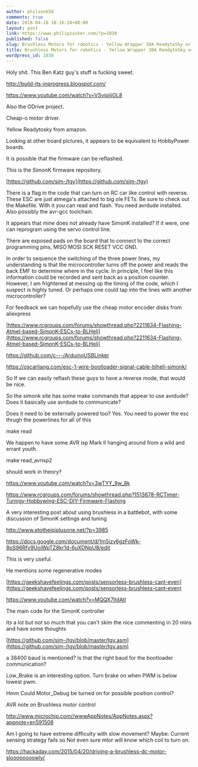 ```yaml
---
author: philzook58
comments: true
date: 2018-04-18 18:16:24+00:00
layout: post
link: https://www.philipzucker.com/?p=1030
published: false
slug: Brushless Motors for robotics - Yellow Wrapper 30A ReadytoSky or HobbyPower
title: Brushless Motors for robotics - Yellow Wrapper 30A ReadytoSky or HobbyPower
wordpress_id: 1030
---
```


Holy shit. This Ben Katz guy's stuff is fucking sweet.

http://build-its-inprogress.blogspot.com/

https://www.youtube.com/watch?v=VSvipjiiGL8

Also the ODrive project.



Cheap-o motor driver.

Yellow Readytosky from amazon.

Looking at other board pictures, it appears to be equivalent to HobbyPower boards.

It is possible that the firmware can be reflashed.

This is the SimonK firmware repository.

[https://github.com/sim-/tgy](https://github.com/sim-/tgy)

There is a flag in the code that can turn on RC car like control with reverse. These ESC are just atmega's attached to big ole FETs. Be sure to check out the Makefile. With it you can read and flash. You need avrdude installed. Also possibly the avr-gcc toolchain.

It appears that mine does not already have SimonK installed? If it were, one can reprogram using the servo control line.

There are exposed pads on the board that to connect to the correct programming pins, MISO MOSI SCK RESET VCC GND.



In order to sequence the switching of the three power lines, my understanding is that the microcontroller turns off the power and reads the back EMF to determine where in the cycle. In principle, I feel like this information could be recorded and sent back as a position counter. However, I am frightened at messing up the timing of the code, which I suspect is highly tuned. Or perhaps one could tap into the lines with another microcontroller?

For feedback we can hopefully use the cheap motor encoder disks from aliexpress



[https://www.rcgroups.com/forums/showthread.php?2211634-Flashing-Atmel-based-SimonK-ESCs-to-BLHeli](https://www.rcgroups.com/forums/showthread.php?2211634-Flashing-Atmel-based-SimonK-ESCs-to-BLHeli)

https://github.com/c---/ArduinoUSBLinker

https://oscarliang.com/esc-1-wire-bootloader-signal-cable-blheli-simonk/



So If we can easily reflash these guys to have a reverse mode, that would be nice.



So the simonk site has some make commands that appear to use avrdude? Does it basically use avrdude to communicate?

Does it need to be externally powered too? Yes. You need to power the esc thrugh the powerlines for all of this

make read

We happen to have some AVR isp Mark II hanging around from a wild and errant youth.

make read_avrisp2

should work in theory?

https://www.youtube.com/watch?v=3wTYY_9w_8k



https://www.rcgroups.com/forums/showthread.php?1513678-RCTimer-Turnigy-Hobbywing-ESC-DIY-Firmware-Flashing



A very interesting post about using brushless in a battlebot, with some discussion of SimonK settings and tuning

http://www.etotheipiplusone.net/?p=3985

https://docs.google.com/document/d/1m5izv6gzFoWk-8pS96Rfv9UoiWpTZ8kr1d-6uXDNpU8/edit

This is very useful.

He mentions some regenerative modes

[https://geekshavefeelings.com/posts/sensorless-brushless-cant-even](https://geekshavefeelings.com/posts/sensorless-brushless-cant-even)

https://www.youtube.com/watch?v=MQQX7IIdAtI

The main code for the SimonK controller

Its a lot but not so much that you can't skim the nice commenting in 20 mins and have some thoughts

[https://github.com/sim-/tgy/blob/master/tgy.asm](https://github.com/sim-/tgy/blob/master/tgy.asm)

a 38400 baud is mentioned? Is that the right baud for the bootloader communication?

Low_Brake is an interesting option. Turn brake on when PWM is below lowest pwm.

Hmm Could Motor_Debug be turned on for possible position control?

AVR note on Brushless motor control

http://www.microchip.com//wwwAppNotes/AppNotes.aspx?appnote=en591508

Am I going to have extreme difficulty with slow movement? Maybe: Current sensing strategy fails so Not even sure mtor will know which coil to turn on.

https://hackaday.com/2015/04/20/driving-a-brushless-dc-motor-sloooooooowly/



